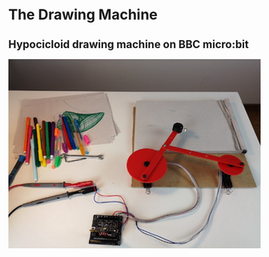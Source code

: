 # The Drawing Machine
## Hypocicloid drawing machine on BBC micro:bit
![The machine](images/cover.jpg)
